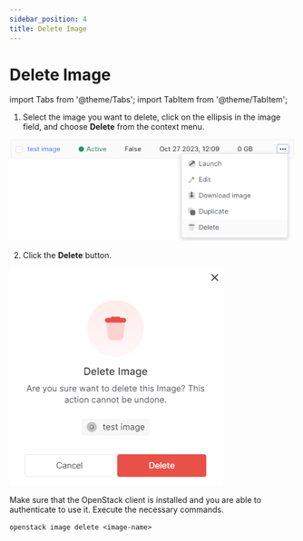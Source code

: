 ```yaml
---
sidebar_position: 4
title: Delete Image
---
```


# Delete Image

import Tabs from '@theme/Tabs';
import TabItem from '@theme/TabItem';

<Tabs>
  <TabItem value="personal-area" label="Personal Area" default>

1. Select the image you want to delete, click on the ellipsis in the image field, and choose **Delete** from the context menu.

![](../img/images/21.png)

2. Click the **Delete** button.

![](../img/images/22.png)

</TabItem>
<TabItem value="openstack" label="Openstack CLI">

Make sure that the OpenStack client is installed and you are able to authenticate to use it. Execute the necessary commands.

```
openstack image delete <image-name>
```

</TabItem>
</Tabs>
